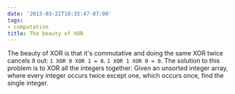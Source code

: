 ```yaml
---
date: '2013-03-21T18:35:47-07:00'
tags:
- computation
title: The beauty of XOR
---
```


The beauty of XOR is that it's commutative and doing the same XOR twice cancels it out: `1 XOR 0 XOR 1 = 0`. `1 XOR 1 XOR 0 = 0`. The solution to this problem is to XOR all the integers together: Given an unsorted integer array, where every integer occurs twice except one, which occurs once, find the single integer.
